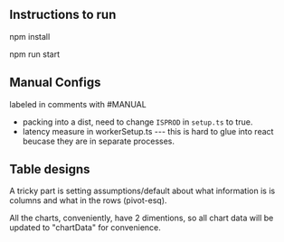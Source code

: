 ## Instructions to run

npm install

npm run start

## Manual Configs

labeled in comments with #MANUAL

* packing into a dist, need to change `ISPROD` in `setup.ts` to true.
* latency measure in workerSetup.ts --- this is hard to glue into react beucase they are in separate processes.

## Table designs

A tricky part is setting assumptions/default about what information is is columns and what in the rows (pivot-esq).

All the charts, conveniently, have 2 dimentions, so all chart data will be updated to "chartData" for convenience.
